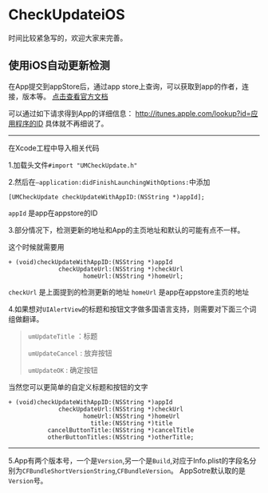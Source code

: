 # CheckUpdateiOS
时间比较紧急写的，欢迎大家来完善。 

##   使用iOS自动更新检测

在App提交到appStore后，通过app store上查询，可以获取到app的作者，连接，版本等。
[点击查看官方文档](www.apple.com/itunes/affiliates/resources/documentation/itunes-store-web-service-search-api.htm)

可以通过如下请求得到App的详细信息：
http://itunes.apple.com/lookup?id=应用程序的ID
具体就不再细说了。

------

在Xcode工程中导入相关代码

1.加载头文件`#import "UMCheckUpdate.h"`

2.然后在`–application:didFinishLaunchingWithOptions:`中添加

``` 
[UMCheckUpdate checkUpdateWithAppID:(NSString *)appId];
```

`appId` 是app在appstore的ID

3.部分情况下，检测更新的地址和App的主页地址和默认的可能有点不一样。

这个时候就需要用

``` 
+ (void)checkUpdateWithAppID:(NSString *)appId
              checkUpdateUrl:(NSString *)checkUrl
                     homeUrl:(NSString *)homeUrl;
```

`checkUrl` 是上面提到的检测更新的地址
`homeUrl` 是app在appstore主页的地址

4.如果想对`UIAlertView`的标题和按钮文字做多国语言支持，则需要对下面三个词组做翻译。

> `umUpdateTitle` ：标题
> 
> `umUpdateCancel` : 放弃按钮
> 
> `umUpdateOK` : 确定按钮

当然您可以更简单的自定义标题和按钮的文字

``` 
+ (void)checkUpdateWithAppID:(NSString *)appId
              checkUpdateUrl:(NSString *)checkUrl
                     homeUrl:(NSString *)homeUrl
                       title:(NSString *)title
           cancelButtonTitle:(NSString *)cancelTitle
           otherButtonTitles:(NSString *)otherTitle;
```
------

5.App有两个版本号，一个是`Version`,另一个是`Build`,对应于Info.plist的字段名分别为`CFBundleShortVersionString`,`CFBundleVersion`。 AppSotre默认取的是`Version`号。


